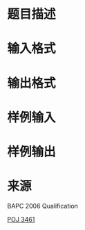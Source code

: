 

# 题目描述



# 输入格式



# 输出格式



# 样例输入



# 样例输出



# 来源


<p>
BAPC 2006 Qualification
</p>
<p>
<a href="http://poj.org/problem?id=3461" target="_blank">POJ 3461</a> 
</p>
